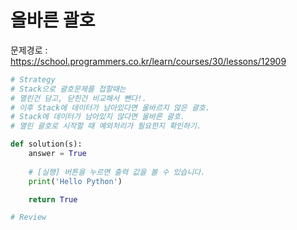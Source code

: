 # 올바른 괄호
문제경로 : https://school.programmers.co.kr/learn/courses/30/lessons/12909


```python
# Strategy
# Stack으로 괄호문제를 접할때는
# 열린건 담고, 닫힌건 비교해서 뺀다!.
# 이후 Stack에 데이터가 남아있다면 올바르지 않은 괄호.
# Stack에 데이터가 남아있지 않다면 올바른 괄호.
# 열린 괄호로 시작할 때 예외처리가 필요한지 확인하기.

def solution(s):
    answer = True
    
    # [실행] 버튼을 누르면 출력 값을 볼 수 있습니다.
    print('Hello Python')

    return True

# Review

```
